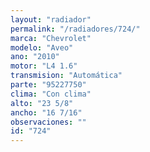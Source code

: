 ```yaml
---
layout: "radiador"
permalink: "/radiadores/724/"
marca: "Chevrolet"
modelo: "Aveo"
ano: "2010"
motor: "L4 1.6"
transmision: "Automática"
parte: "95227750"
clima: "Con clima"
alto: "23 5/8"
ancho: "16 7/16"
observaciones: ""
id: "724"
---
```


